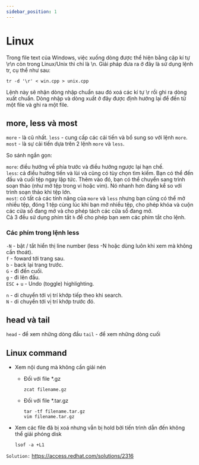 ```yaml
---
sidebar_position: 1
---
```


# Linux
Trong file text của Windows, việc xuống dòng được thể hiện bằng cặp kí tự \r\n còn trong Linux/Unix thì chỉ là \n.
Giải pháp đưa ra ở đây là sử dụng lệnh tr, cụ thể như sau:
```
tr -d '\r' < win.cpp > unix.cpp
```
Lệnh này sẽ nhận dòng nhập chuẩn sau đó xoá các kí tự \r rồi ghi ra dòng xuất chuẩn. Dòng nhập và dòng xuất ở đây được định hướng lại để đến từ một file và ghi ra một file.



## more, less và most

`more` - là cũ nhất.
`less` - cung cấp các cải tiến và bổ sung so với lệnh `more`. 
`most` - là sự cải tiến dựa trên 2 lệnh `more` và `less`.

So sánh ngắn gọn:

`more`: điều hướng về phía trước và điều hướng ngược lại hạn chế.   
`less`: cả điều hướng tiến và lùi và cũng có tùy chọn tìm kiếm. Bạn có thể đến đầu và cuối tệp ngay lập tức. Thêm vào đó, bạn có thể chuyển sang trình soạn thảo (như mở tệp trong vi hoặc vim). Nó nhanh hơn đáng kể so với trình soạn thảo khi tệp lớn.   
`most`: có tất cả các tính năng của `more` và `less` nhưng bạn cũng có thể mở nhiều tệp, đóng 1 tệp cùng lúc khi bạn mở nhiều tệp, cho phép khóa và cuộn các cửa sổ đang mở và cho phép tách các cửa sổ đang mở.    
Cả 3 đều sử dụng phím tắt `h` để cho phép bạn xem các phím tắt cho lệnh.     

### Các phím trong lệnh less

`-N` - bật / tắt hiển thị line number (less -N hoặc dùng luôn khi xem mà không cần thoát).      
`f` - foward tới trang sau.     
`b` - back lại trang trước.     
`G` - đi đến cuối.     
`g` - đi lên đầu.      
`ESC` + `u` - Undo (toggle) highlighting.      

`n` - di chuyển tới vị trí khớp tiếp theo khi search.      
`N` - di chuyển tới vị trí khớp trước đó.       



## head và tail
`head` - để xem những dòng đầu
`tail` - để xem những dòng cuối

## Linux command
- Xem nội dung mà không cần giải nén
  - Đối với file *.gz
    ```
    zcat filename.gz
    ```
  - Đối với file *.tar.gz
    ```
    tar -tf filename.tar.gz
    vim filename.tar.gz
    ```

- Xem các file đã bị xoá nhưng vẫn bị hold bởi tiến trình dẫn đến không thể giải phóng disk
    ```
    lsof -a +L1
    ```
`Solution:` https://access.redhat.com/solutions/2316   
    